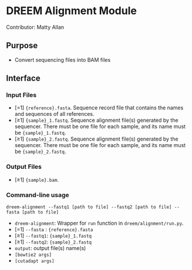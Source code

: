 # DREEM Alignment Module
Contributor: Matty Allan

## Purpose
- Convert sequencing files into BAM files

## Interface

### Input Files
- [=1] ```{reference}.fasta```. Sequence record file that contains the names and sequences of all references.
- [≥1] ```{sample}_1.fastq```. Sequence alignment file(s) generated by the sequencer. There must be one file for each sample, and its name must be ```{sample}_1.fastq```.  
- [≥1] ```{sample}_2.fastq```. Sequence alignment file(s) generated by the sequencer. There must be one file for each sample, and its name must be ```{sample}_2.fastq```.  

### Output Files
- [≥1] ```{sample}.bam```.

### Command-line usage

```dreem-alignment --fastq1 [path to file] --fastq2 [path to file] --fasta [path to file]```

- ```dreem-alignment```: Wrapper for ```run``` function in ```dreem/alignment/run.py```. 
- [=1] `--fasta` : ```{reference}.fasta```
- [≥1] `--fastq1`: ```{sample}_1.fastq```
- [≥1] `--fastq2`: ```{sample}_2.fastq```
- `output`: output file(s) name(s)
- `[bowtie2 args]`
- `[cutadapt args]`
